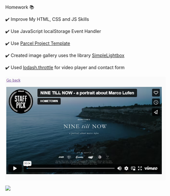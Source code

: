 Homework 📚

✔️ Improve My HTML, CSS and JS Skills

✔️ Use JavaScript localStorage Event Handler

✔️ Use [Parcel Project Template](https://github.com/goitacademy/parcel-project-template)

✔️  Created image gallery uses the library [SimpleLightbox](https://simplelightbox.com)

✔️ Used [lodash.throttle](https://www.npmjs.com/package/lodash.throttle) for video player and contact form

![first screen](https://github.com/daria-hryshchenko/Vanilla-JS-ProJects-USE-Lodash/blob/main/video-player.png)




![](https://media.giphy.com/media/RI0hMZ0VvjdWgOBEuQ/giphy.gif)
